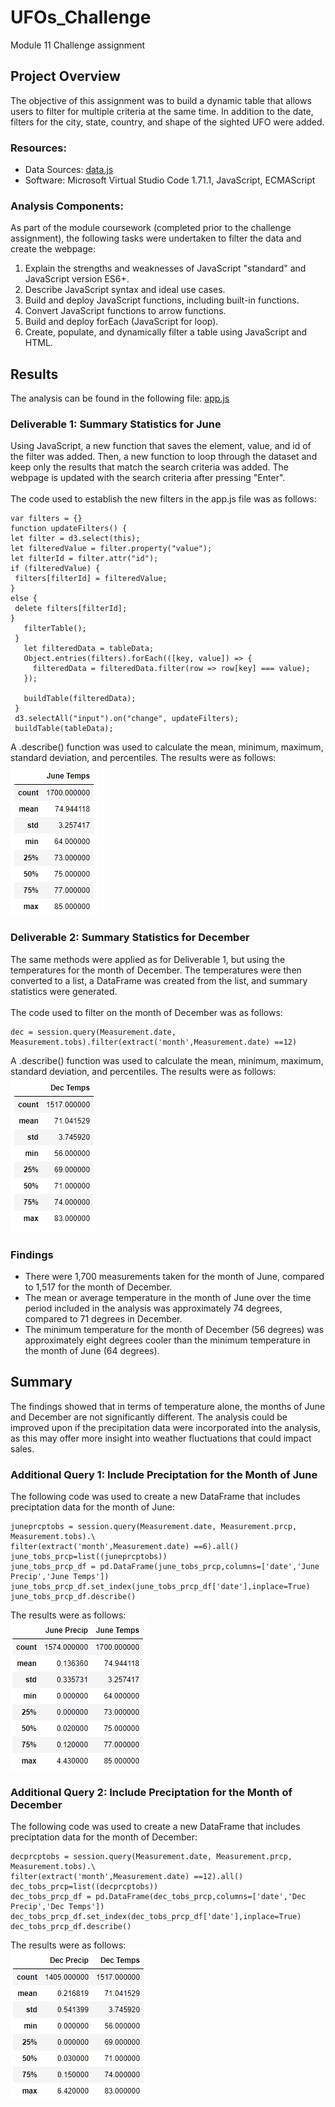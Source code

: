 # UFOs_Challenge
Module 11 Challenge assignment

## Project Overview
The objective of this assignment was to build a dynamic table that allows users to filter for multiple criteria at the same time. In addition to the date, filters for the city, state, country, and shape of the sighted UFO were added.
### Resources:
- Data Sources: [data.js](https://github.com/banasibb/UFOs_Challenge/blob/8a40c0a7152cc80807abc826261c301a0427dc4e/static/js/data.js)
- Software: Microsoft Virtual Studio Code 1.71.1, JavaScript, ECMAScript 
### Analysis Components:
As part of the module coursework (completed prior to the challenge assignment), the following tasks were undertaken to filter the data and create the webpage:
1. Explain the strengths and weaknesses of JavaScript "standard" and JavaScript version ES6+.
2. Describe JavaScript syntax and ideal use cases.
3. Build and deploy JavaScript functions, including built-in functions.
4. Convert JavaScript functions to arrow functions.
5. Build and deploy forEach (JavaScript for loop).
6. Create, populate, and dynamically filter a table using JavaScript and HTML.
## Results
The analysis can be found in the following file: [app.js](https://github.com/banasibb/UFOs_Challenge/blob/8a40c0a7152cc80807abc826261c301a0427dc4e/static/js/app.js)<br />
### Deliverable 1: Summary Statistics for June
Using JavaScript, a new function that saves the element, value, and id of the filter was added. Then, a new function to loop through the dataset and keep only the results that match the search criteria was added. The webpage is updated with the search criteria after pressing "Enter".<br />
<br />The code used to establish the new filters in the app.js file was as follows: <br />
 ```
var filters = {}
function updateFilters() {
let filter = d3.select(this);
let filteredValue = filter.property("value");
let filterId = filter.attr("id");
 if (filteredValue) {
  filters[filterId] = filteredValue;
 }
 else {
  delete filters[filterId];
 }
    filterTable();
  }
    let filteredData = tableData;
    Object.entries(filters).forEach(([key, value]) => {
      filteredData = filteredData.filter(row => row[key] === value);
    });

    buildTable(filteredData);
  }
  d3.selectAll("input").on("change", updateFilters);
  buildTable(tableData);
  ```
A .describe() function was used to calculate the mean, minimum, maximum, standard deviation, and percentiles. The results were as follows:<br />
![June_Temps](https://github.com/banasibb/surfs_up/blob/7ffb5581e784e225a4126853e1fe9df2e37737af/Resources/June_Summary_Stats.png)
### Deliverable 2: Summary Statistics for December
The same methods were applied as for Deliverable 1, but using the temperatures for the month of December. The temperatures were then converted to a list, a DataFrame was created from the list, and summary statistics were generated.<br />
<br />The code used to filter on the month of December was as follows: <br />
 ```
dec = session.query(Measurement.date, Measurement.tobs).filter(extract('month',Measurement.date) ==12)
  ```
A .describe() function was used to calculate the mean, minimum, maximum, standard deviation, and percentiles. The results were as follows:<br />
![Dec_Temps](https://github.com/banasibb/surfs_up/blob/7ffb5581e784e225a4126853e1fe9df2e37737af/Resources/Dec_Summary_Stats.png)
### Findings
- There were 1,700 measurements taken for the month of June, compared to 1,517 for the month of December. 
- The mean or average temperature in the month of June over the time period included in the analysis was approximately 74 degrees, compared to 71 degrees in December. 
- The minimum temperature for the month of December (56 degrees) was approximately eight degrees cooler than the minimum temperature in the month of June (64 degrees). 
## Summary
The findings showed that in terms of temperature alone, the months of June and December are not significantly different. The analysis could be improved upon if the precipitation data were incorporated into the analysis, as this may offer more insight into weather fluctuations that could impact sales.
### Additional Query 1: Include Preciptation for the Month of June
The following code was used to create a new DataFrame that includes preciptation data for the month of June: <br />
 ```
juneprcptobs = session.query(Measurement.date, Measurement.prcp, Measurement.tobs).\
filter(extract('month',Measurement.date) ==6).all()
june_tobs_prcp=list((juneprcptobs))
june_tobs_prcp_df = pd.DataFrame(june_tobs_prcp,columns=['date','June Precip','June Temps'])
june_tobs_prcp_df.set_index(june_tobs_prcp_df['date'],inplace=True)
june_tobs_prcp_df.describe()
  ```
The results were as follows:<br />
![June_Rainfall_Temps](https://github.com/banasibb/surfs_up/blob/698ab82178b4b63a6e83a6437ea81a21571ab32a/Resources/June_Summary_Rainfall_Temps.png)
### Additional Query 2: Include Preciptation for the Month of December
The following code was used to create a new DataFrame that includes preciptation data for the month of December: <br />
 ```
decprcptobs = session.query(Measurement.date, Measurement.prcp, Measurement.tobs).\
filter(extract('month',Measurement.date) ==12).all()
dec_tobs_prcp=list((decprcptobs))
dec_tobs_prcp_df = pd.DataFrame(dec_tobs_prcp,columns=['date','Dec Precip','Dec Temps'])
dec_tobs_prcp_df.set_index(dec_tobs_prcp_df['date'],inplace=True)
dec_tobs_prcp_df.describe()
  ```
The results were as follows:<br />
![Dec_Rainfall_Temps](https://github.com/banasibb/surfs_up/blob/caa087ca758b76a02a0931f46d9ed8901bc466af/Resources/Dec_Summary_Rainfall_Temps.png)
